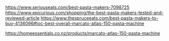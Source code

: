 https://www.seriouseats.com/best-pasta-makers-7098725
https://www.epicurious.com/shopping/the-best-pasta-makers-tested-and-reviewed-article
https://www.thespruceeats.com/best-pasta-makers-to-buy-4136096#toc-best-overall-marcato-atlas-150-pasta-machine

https://homeessentials.co.nz/products/marcato-atlas-150-pasta-machine

